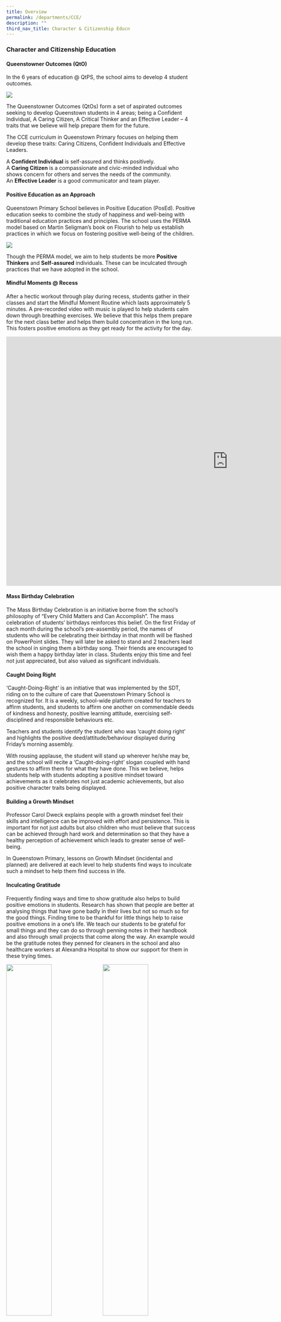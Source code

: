 ```yaml
---
title: Overview
permalink: /departments/CCE/
description: ""
third_nav_title: Character & Citizenship Educn
---
```



### **Character and Citizenship Education**

#### **Queenstowner Outcomes (QtO)**
In the 6 years of education @ QtPS, the school aims to develop 4 student outcomes.

![](/images/cce.jpg)

The Queenstowner Outcomes (QtOs) form a set of aspirated outcomes seeking to develop Queenstown students in 4 areas; being a Confident Individual, A Caring Citizen, A Critical Thinker and an Effective Leader – 4 traits that we believe will help prepare them for the future.

The CCE curriculum in Queenstown Primary focuses on helping them develop these traits: Caring Citizens, Confident Individuals and Effective Leaders.

A **Confident Individual** is self-assured and thinks positively.<br>
A **Caring Citizen** is a compassionate and civic-minded individual who shows concern for others and serves the needs of the community.<br>
An **Effective Leader** is a good communicator and team player.

#### **Positive Education as an Approach**

Queenstown Primary School believes in Positive Education (PosEd). Positive education seeks to combine the study of happiness and well-being with traditional education practices and principles. The school uses the PERMA model based on Martin Seligman’s book on Flourish to help us establish practices in which we focus on fostering positive well-being of the children.

![](/images/cce%202.jpg)

Though the PERMA model, we aim to help students be more **Positive Thinkers** and **Self-assured** individuals. These can be inculcated through practices that we have adopted in the school.

#### **Mindful Moments @ Recess**

After a hectic workout through play during recess, students gather in their classes and start the Mindful Moment Routine which lasts approximately 5 minutes. A pre-recorded video with music is played to help students calm down through breathing exercises. We believe that this helps them prepare for the next class better and helps them build concentration in the long run. This fosters positive emotions as they get ready for the activity for the day.

<iframe width="1180" height="664" src="https://www.youtube.com/embed/kzaILkJC7Dc" title="Mindful Moments" frameborder="0" allow="accelerometer; autoplay; clipboard-write; encrypted-media; gyroscope; picture-in-picture" allowfullscreen></iframe>

#### **Mass Birthday Celebration**
The Mass Birthday Celebration is an initiative borne from the school’s philosophy of “Every Child Matters and Can Accomplish”. The mass celebration of students’ birthdays reinforces this belief. On the first Friday of each month during the school’s pre-assembly period, the names of students who will be celebrating their birthday in that month will be flashed on PowerPoint slides. They will later be asked to stand and 2 teachers lead the school in singing them a birthday song. Their friends are encouraged to wish them a happy birthday later in class. Students enjoy this time and feel not just appreciated, but also valued as significant individuals.

#### **Caught Doing Right**
‘Caught-Doing-Right’ is an initiative that was implemented by the SDT, riding on to the culture of care that Queenstown Primary School is recognized for. It is a weekly, school-wide platform created for teachers to affirm students, and students to affirm one another on commendable deeds of kindness and honesty, positive learning attitude, exercising self-disciplined and responsible behaviours etc.

Teachers and students identify the student who was ‘caught doing right’ and highlights the positive deed/attitude/behaviour displayed during Friday’s morning assembly.

With rousing applause, the student will stand up wherever he/she may be, and the school will recite a ‘Caught-doing-right’ slogan coupled with hand gestures to affirm them for what they have done. This we believe, helps students help with students adopting a positive mindset toward achievements as it celebrates not just academic achievements, but also positive character traits being displayed.

#### **Building a Growth Mindset**
Professor Carol Dweck explains people with a growth mindset feel their skills and intelligence can be improved with effort and persistence. This is important for not just adults but also children who must believe that success can be achieved through hard work and determination so that they have a healthy perception of achievement which leads to greater sense of well-being.

In Queenstown Primary, lessons on Growth Mindset (incidental and planned) are delivered at each level to help students find ways to inculcate such a mindset to help them find success in life.

#### **Inculcating Gratitude**
Frequently finding ways and time to show gratitude also helps to build positive emotions in students. Research has shown that people are better at analysing things that have gone badly in their lives but not so much so for the good things. Finding time to be thankful for little things help to raise positive emotions in a one’s life. We teach our students to be grateful for small things and they can do so through penning notes in their handbook and also through small projects that come along the way. An example would be the gratitude notes they penned for cleaners in the school and also healthcare workers at Alexandra Hospital to show our support for them in these trying times.

<img src="/images/cce%203.jpg" 
     style="width:49%" align=left>
<img src="/images/cce%204.jpg" 
     style="width:49%" align=right>
		 
<img src="/images/cce%205.jpg" 
     style="width:65%">		 

#### **Power Mail**
Each week, students write a note of encouragement to friend in the class. A chart with all the students’ names are placed in the classroom and at allotted times, students are encouraged to place a note of encouragement to their friends to brighten their day. We have seen friendships blossom with this initiative as this helps build and improve friendships among classmates

<img src="/images/cce%206.jpg" 
     style="width:49%" align=left>
<img src="/images/cce%207.jpg" 
     style="width:49%" align=right>
		 
<br><br><br>
<br><br><br>
<br><br><br>

#### **Social Skills**
Being able to interact and work harmoniously with one’s peers help to build positive relationships. Such skills are caught and taught. We believe in helping students work well with each other and we teach them how to do so through social skills taught in FTGP lessons. Each level focuses on 1 skill a Semester and this is reinforced throughout the year.

|  |  |
|---|---|
| Primary 1 |  Using Appropriate  Voice Level |
|  Primary 2 |  Dealing with Anger |
|  Primary 3 |  Recognising Other’s Feelings |
|  Primary 4 |  Being an Upstander |
|  Primary 5 |  Expressing Optimism |
|  Primary 6 |  Dealing with Teasing |
|